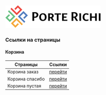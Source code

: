 
![Альтернативный текст](./build/static/images/icons/logo.svg)
-
### Ссылки на страницы


#### Корзина
Страницы  | Ссылки
----------------|----------------------
Корзина заказ      | [перейти](https://porte-richi-adaptive.github.io/build/cart-checkout.html)
 Корзина спасибо             | [перейти](https://porte-richi-adaptive.github.io/build/cart-success.html)
 Корзина пустая | [перейти](https://porte-richi-adaptive.github.io/build/cart-empty.html)

